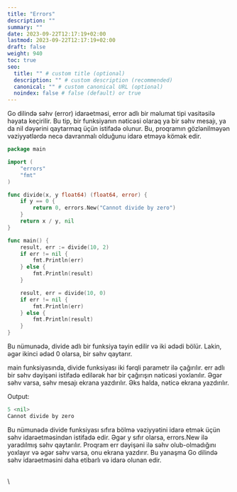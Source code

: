 ```yaml
---
title: "Errors"
description: ""
summary: ""
date: 2023-09-22T12:17:19+02:00
lastmod: 2023-09-22T12:17:19+02:00
draft: false
weight: 940
toc: true
seo:
  title: "" # custom title (optional)
  description: "" # custom description (recommended)
  canonical: "" # custom canonical URL (optional)
  noindex: false # false (default) or true
---
```



Go dilində səhv (error) idarəetməsi, error adlı bir məlumat tipi vasitəsilə həyata keçirilir. Bu tip, bir funksiyanın nəticəsi olaraq ya bir səhv mesajı, ya da nil dəyərini qaytarmaq üçün istifadə olunur. Bu, proqramın gözlənilməyən vəziyyətlərdə necə davranmalı olduğunu idarə etməyə kömək edir.

```go
package main

import (
	"errors"
	"fmt"
)

func divide(x, y float64) (float64, error) {
	if y == 0 {
		return 0, errors.New("Cannot divide by zero")
	}
	return x / y, nil
}

func main() {
	result, err := divide(10, 2)
	if err != nil {
		fmt.Println(err)
	} else {
		fmt.Println(result)
	}

	result, err = divide(10, 0)
	if err != nil {
		fmt.Println(err)
	} else {
		fmt.Println(result)
	}
}
```

Bu nümunədə, divide adlı bir funksiya təyin edilir və iki ədədi bölür. Lakin, əgər ikinci ədəd 0 olarsa, bir səhv qaytarır.

main funksiyasında, divide funksiyası iki fərqli parametr ilə çağırılır. err adlı bir səhv dəyişəni istifadə edilərək hər bir çağırışın nəticəsi yoxlanılır. Əgər səhv varsa, səhv mesajı ekrana yazdırılır. Əks halda, nəticə ekrana yazdırılır.

Output:

```go
5 <nil>
Cannot divide by zero
```

Bu nümunədə divide funksiyası sıfıra bölmə vəziyyətini idarə etmək üçün səhv idarəetməsindən istifadə edir. Əgər y sıfır olarsa, errors.New ilə yaradılmış səhv qaytarılır. Proqram err dəyişəni ilə səhv olub-olmadığını yoxlayır və əgər səhv varsa, onu ekrana yazdırır. Bu yanaşma Go dilində səhv idarəetməsini daha etibarlı və idarə olunan edir.

\
\

